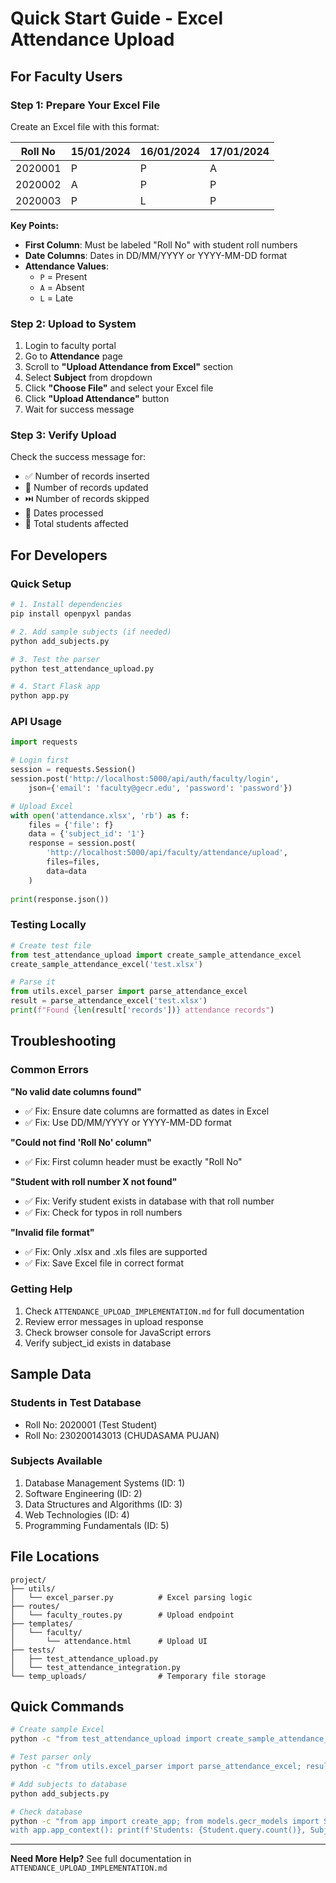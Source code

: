 # Quick Start Guide - Excel Attendance Upload

## For Faculty Users

### Step 1: Prepare Your Excel File

Create an Excel file with this format:

| Roll No | 15/01/2024 | 16/01/2024 | 17/01/2024 |
|---------|------------|------------|------------|
| 2020001 | P          | P          | A          |
| 2020002 | A          | P          | P          |
| 2020003 | P          | L          | P          |

**Key Points:**
- **First Column**: Must be labeled "Roll No" with student roll numbers
- **Date Columns**: Dates in DD/MM/YYYY or YYYY-MM-DD format
- **Attendance Values**:
  - `P` = Present
  - `A` = Absent
  - `L` = Late

### Step 2: Upload to System

1. Login to faculty portal
2. Go to **Attendance** page
3. Scroll to **"Upload Attendance from Excel"** section
4. Select **Subject** from dropdown
5. Click **"Choose File"** and select your Excel file
6. Click **"Upload Attendance"** button
7. Wait for success message

### Step 3: Verify Upload

Check the success message for:
- ✅ Number of records inserted
- 🔄 Number of records updated
- ⏭️ Number of records skipped
- 📅 Dates processed
- 👥 Total students affected

## For Developers

### Quick Setup

```bash
# 1. Install dependencies
pip install openpyxl pandas

# 2. Add sample subjects (if needed)
python add_subjects.py

# 3. Test the parser
python test_attendance_upload.py

# 4. Start Flask app
python app.py
```

### API Usage

```python
import requests

# Login first
session = requests.Session()
session.post('http://localhost:5000/api/auth/faculty/login', 
    json={'email': 'faculty@gecr.edu', 'password': 'password'})

# Upload Excel
with open('attendance.xlsx', 'rb') as f:
    files = {'file': f}
    data = {'subject_id': '1'}
    response = session.post(
        'http://localhost:5000/api/faculty/attendance/upload',
        files=files, 
        data=data
    )
    
print(response.json())
```

### Testing Locally

```python
# Create test file
from test_attendance_upload import create_sample_attendance_excel
create_sample_attendance_excel('test.xlsx')

# Parse it
from utils.excel_parser import parse_attendance_excel
result = parse_attendance_excel('test.xlsx')
print(f"Found {len(result['records'])} attendance records")
```

## Troubleshooting

### Common Errors

**"No valid date columns found"**
- ✅ Fix: Ensure date columns are formatted as dates in Excel
- ✅ Fix: Use DD/MM/YYYY or YYYY-MM-DD format

**"Could not find 'Roll No' column"**
- ✅ Fix: First column header must be exactly "Roll No"

**"Student with roll number X not found"**
- ✅ Fix: Verify student exists in database with that roll number
- ✅ Fix: Check for typos in roll numbers

**"Invalid file format"**
- ✅ Fix: Only .xlsx and .xls files are supported
- ✅ Fix: Save Excel file in correct format

### Getting Help

1. Check `ATTENDANCE_UPLOAD_IMPLEMENTATION.md` for full documentation
2. Review error messages in upload response
3. Check browser console for JavaScript errors
4. Verify subject_id exists in database

## Sample Data

### Students in Test Database
- Roll No: 2020001 (Test Student)
- Roll No: 230200143013 (CHUDASAMA PUJAN)

### Subjects Available
1. Database Management Systems (ID: 1)
2. Software Engineering (ID: 2)
3. Data Structures and Algorithms (ID: 3)
4. Web Technologies (ID: 4)
5. Programming Fundamentals (ID: 5)

## File Locations

```
project/
├── utils/
│   └── excel_parser.py          # Excel parsing logic
├── routes/
│   └── faculty_routes.py        # Upload endpoint
├── templates/
│   └── faculty/
│       └── attendance.html      # Upload UI
├── tests/
│   ├── test_attendance_upload.py
│   └── test_attendance_integration.py
└── temp_uploads/                # Temporary file storage
```

## Quick Commands

```bash
# Create sample Excel
python -c "from test_attendance_upload import create_sample_attendance_excel; create_sample_attendance_excel('attendance.xlsx')"

# Test parser only
python -c "from utils.excel_parser import parse_attendance_excel; result = parse_attendance_excel('attendance.xlsx'); print(f'Parsed {len(result[\"records\"])} records')"

# Add subjects to database
python add_subjects.py

# Check database
python -c "from app import create_app; from models.gecr_models import Student, Subject; app = create_app(); 
with app.app_context(): print(f'Students: {Student.query.count()}, Subjects: {Subject.query.count()}')"
```

---

**Need More Help?** See full documentation in `ATTENDANCE_UPLOAD_IMPLEMENTATION.md`
